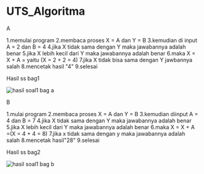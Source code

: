 # UTS_Algoritma

A 


1.memulai program 
2.membaca proses X = A dan Y = B
3.kemudian di input A = 2 dan B = 4
4.jika X tidak sama dengan Y maka jawabannya adalah benar
5.jika X lebih kecil dari Y maka jawabannya adalah benar
6.maka X = X + A = yaitu (X = 2 + 2 = 4)
7.jika X tidak bisa sama dengan Y jawbannya salah
8.mencetak hasil "4"
9.selesai

Hasil ss bag1

![hasil soal1 bag a](https://user-images.githubusercontent.com/44091204/47949077-9345f700-df6f-11e8-8123-83fd8a461e63.jpg)



B


1.mulai program
2.membaca proses X = A dan Y = B
3.kemudian diinput A = 4 dan B = 7
4.jika X tidak sama dengan Y maka jawabannya adalah benar
5.jika X lebih kecil dari Y maka jawabannya adalah benar
6.maka X = X + A =(X = 4 + 4 = 8)
7.jika x tidak sama dengan y maka jawabannya adalah salah
8.mencetak hasil"28"
9.selesai

Hasil ss bag2

![hasil soal1 bag b](https://user-images.githubusercontent.com/44091204/47949125-36970c00-df70-11e8-805c-08d3b5338381.jpg)

